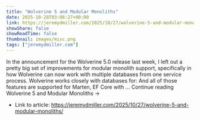```yaml
---
title: "Wolverine 5 and Modular Monoliths"
date: 2025-10-28T03:08:27+00:00
link: https://jeremydmiller.com/2025/10/27/wolverine-5-and-modular-monoliths/
showShare: false
showReadTime: false
thumbnail: images/misc.png
tags: ["jeremydmiller.com"]
---
```

In the announcement for the Wolverine 5.0 release last week, I left out a pretty big set of improvements for modular monolith support, specifically in how Wolverine can now work with multiple databases from one service process. Wolverine works closely with databases for: And all of those features are supported for Marten, EF Core with … Continue reading Wolverine 5 and Modular Monoliths →

- Link to article: https://jeremydmiller.com/2025/10/27/wolverine-5-and-modular-monoliths/